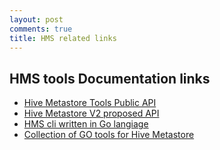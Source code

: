 ```yaml
---
layout: post
comments: true
title: HMS related links
---
```


## HMS tools Documentation links

* [Hive Metastore Tools Public API](https://akolb1.github.io/hclient)
* [Hive Metastore V2 proposed API](https://akolb1.github.io/hmsv2client)
* [HMS cli written in Go langiage](https://github.com/akolb1/gometastore/blob/master/hmstool/doc/hmstool.md)
* [Collection of GO tools for Hive Metastore](https://github.com/akolb1/gometastore)

